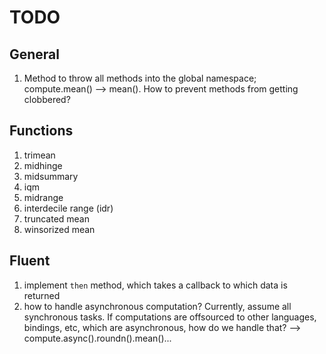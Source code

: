 TODO
====

## General

1. 	Method to throw all methods into the global namespace; compute.mean() --> mean(). How to prevent methods from getting clobbered?


## Functions

1. 	trimean
2. 	midhinge
3. 	midsummary
4. 	iqm
5. 	midrange
6. 	interdecile range (idr)
7. 	truncated mean
8. 	winsorized mean


## Fluent

1. 	implement `then` method, which takes a callback to which data is returned
2. 	how to handle asynchronous computation? Currently, assume all synchronous tasks. If computations are offsourced to other languages, bindings, etc, which are asynchronous, how do we handle that? --> compute.async().roundn().mean()...